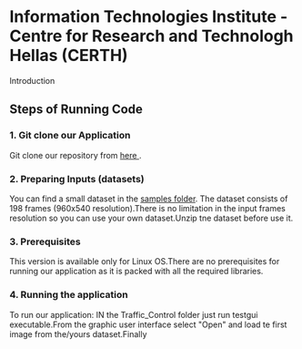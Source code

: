 # Information Technologies Institute - Centre for Research and Technologh Hellas (CERTH)

Introduction
## Steps of Running Code

### 1. Git clone our Application
 Git clone our repository from [ here ](https://github.com/NVIDIAAICITYCHALLENGE/AICity_Team3).
### 2. Preparing Inputs (datasets)
You can find a small dataset in the [samples folder](https://github.com/dtriantafyllou/AICity_Team3/tree/master/sample_images).
The dataset consists of 198 frames (960x540 resolution).There is no limitation in the input frames resolution so you can use your own dataset.Unzip tne dataset before use it.
### 3. Prerequisites
This version is available only for Linux OS.There are no prerequisites for running our application as it is packed with all the required libraries.
### 4. Running the application
To run our application:
IN the Traffic_Control folder just run testgui executable.From the graphic user interface select "Open" and load te first image from the/yours dataset.Finally  
